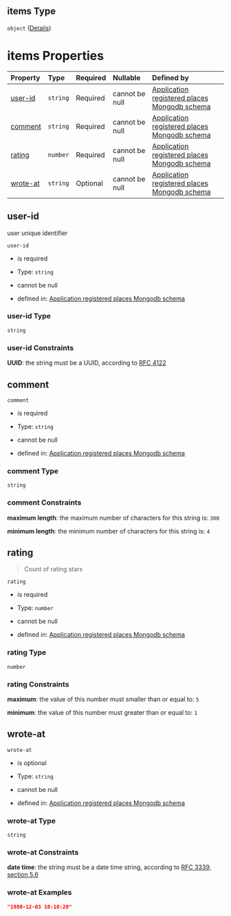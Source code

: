 ## items Type

`object` ([Details](place-properties-comments-items.md))

# items Properties

| Property              | Type     | Required | Nullable       | Defined by                                                                                                                                                        |
| :-------------------- | :------- | :------- | :------------- | :---------------------------------------------------------------------------------------------------------------------------------------------------------------- |
| [user-id](#user-id)   | `string` | Required | cannot be null | [Application registered places Mongodb schema](place-properties-comments-items-properties-user-id.md "undefined#/properties/comments/items/properties/user-id")   |
| [comment](#comment)   | `string` | Required | cannot be null | [Application registered places Mongodb schema](place-properties-comments-items-properties-comment.md "undefined#/properties/comments/items/properties/comment")   |
| [rating](#rating)     | `number` | Required | cannot be null | [Application registered places Mongodb schema](place-properties-comments-items-properties-rating.md "undefined#/properties/comments/items/properties/rating")     |
| [wrote-at](#wrote-at) | `string` | Optional | cannot be null | [Application registered places Mongodb schema](place-properties-comments-items-properties-wrote-at.md "undefined#/properties/comments/items/properties/wrote-at") |

## user-id

user unique identifier

`user-id`

* is required

* Type: `string`

* cannot be null

* defined in: [Application registered places Mongodb schema](place-properties-comments-items-properties-user-id.md "undefined#/properties/comments/items/properties/user-id")

### user-id Type

`string`

### user-id Constraints

**UUID**: the string must be a UUID, according to [RFC 4122](https://tools.ietf.org/html/rfc4122 "check the specification")

## comment



`comment`

* is required

* Type: `string`

* cannot be null

* defined in: [Application registered places Mongodb schema](place-properties-comments-items-properties-comment.md "undefined#/properties/comments/items/properties/comment")

### comment Type

`string`

### comment Constraints

**maximum length**: the maximum number of characters for this string is: `300`

**minimum length**: the minimum number of characters for this string is: `4`

## rating



> Count of rating stars

`rating`

* is required

* Type: `number`

* cannot be null

* defined in: [Application registered places Mongodb schema](place-properties-comments-items-properties-rating.md "undefined#/properties/comments/items/properties/rating")

### rating Type

`number`

### rating Constraints

**maximum**: the value of this number must smaller than or equal to: `5`

**minimum**: the value of this number must greater than or equal to: `1`

## wrote-at



`wrote-at`

* is optional

* Type: `string`

* cannot be null

* defined in: [Application registered places Mongodb schema](place-properties-comments-items-properties-wrote-at.md "undefined#/properties/comments/items/properties/wrote-at")

### wrote-at Type

`string`

### wrote-at Constraints

**date time**: the string must be a date time string, according to [RFC 3339, section 5.6](https://tools.ietf.org/html/rfc3339 "check the specification")

### wrote-at Examples

```json
"1980-12-03 10:10:20"
```
